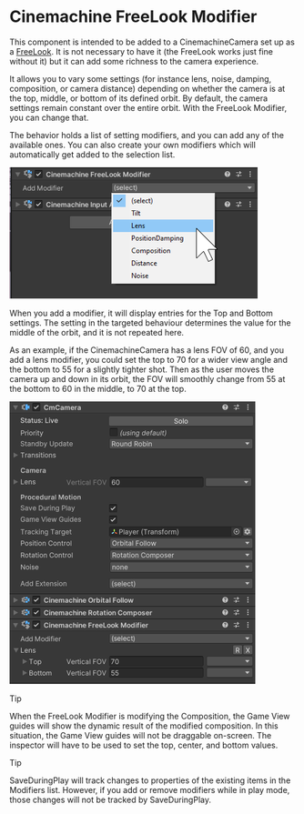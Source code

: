 # Cinemachine FreeLook Modifier

This component is intended to be added to a CinemachineCamera set up as a [FreeLook](FreeLookCameras.md).  It is not necessary to have it (the FreeLook works just fine without it) but it can add some richness to the camera experience.

It allows you to vary some settings (for instance lens, noise, damping, composition, or camera distance) depending on whether the camera is at the top, middle, or bottom of its defined orbit. By default, the camera settings remain constant over the entire orbit. With the FreeLook  Modifier, you can change that.

The behavior holds a list of setting modifiers, and you can add any of the available ones. You can also create your own modifiers which will automatically get added to the selection list.

![Free Look Modifier Inspector](images/FreeLookModifierInspector.png)

When you add a modifier, it will display entries for the Top and Bottom settings. The setting in the targeted behaviour determines the value for the middle of the orbit, and it is not repeated here.

As an example, if the CinemachineCamera has a lens FOV of 60, and you add a lens modifier, you could set the top to 70 for a wider view angle and the bottom to 55 for a slightly tighter shot. Then as the user moves the camera up and down in its orbit, the FOV will smoothly change from 55 at the bottom to 60 in the middle, to 70 at the top.

![Free Look Modifier Inspector Lens](images/FreeLookModifierInspectorLens.png)

> [!TIP] 
> When the FreeLook Modifier is modifying the Composition, the Game View guides will show the dynamic result of the modified composition.  In this situation, the Game View guides will not be draggable on-screen.  The inspector will have to be used to set the top, center, and bottom values.

> [!TIP] 
> SaveDuringPlay will track changes to properties of the existing items in the Modifiers list.  However, if you add or remove modifiers while in play mode, those changes will not be tracked by SaveDuringPlay.
